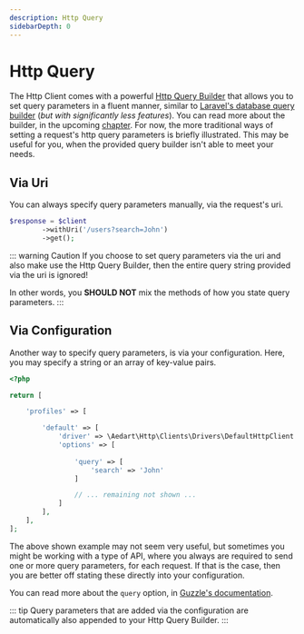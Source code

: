 ```yaml
---
description: Http Query
sidebarDepth: 0
---
```


# Http Query

The Http Client comes with a powerful [Http Query Builder](../query/) that allows you to set query parameters in a fluent manner, similar to [Laravel's database query builder](https://laravel.com/docs/12.x/queries#introduction) (_but with significantly less features_).
You can read more about the builder, in the upcoming [chapter](../query/).
For now, the more traditional ways of setting a request's http query parameters is briefly illustrated.
This may be useful for you, when the provided query builder isn't able to meet your needs.

## Via Uri

You can always specify query parameters manually, via the request's uri.

```php
$response = $client
        ->withUri('/users?search=John')
        ->get();
```

::: warning Caution
If you choose to set query parameters via the uri and also make use the Http Query Builder, then the entire query string provided via the uri is ignored!

In other words, you **SHOULD NOT** mix the methods of how you state query parameters.
:::

## Via Configuration

Another way to specify query parameters, is via your configuration.
Here, you may specify a string or an array of key-value pairs.

```php
<?php

return [

    'profiles' => [

        'default' => [
            'driver' => \Aedart\Http\Clients\Drivers\DefaultHttpClient::class,
            'options' => [
                
                'query' => [
                    'search' => 'John'
                ]

                // ... remaining not shown ...
            ]
        ],
    ],
];
```

The above shown example may not seem very useful, but sometimes you might be working with a type of API, where you always are required to send one or more query parameters, for each request.
If that is the case, then you are better off stating these directly into your configuration.

You can read more about the `query` option, in [Guzzle's documentation](http://docs.guzzlephp.org/en/stable/request-options.html#query).

::: tip
Query parameters that are added via the configuration are automatically also appended to your Http Query Builder.
:::

